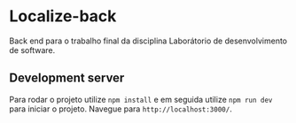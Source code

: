 # Localize-back
 
Back end para o trabalho final da disciplina Laborátorio de desenvolvimento de software.

## Development server

Para rodar o projeto utilize `npm install` e em seguida utilize `npm run dev` para iniciar o projeto. Navegue para `http://localhost:3000/`.
